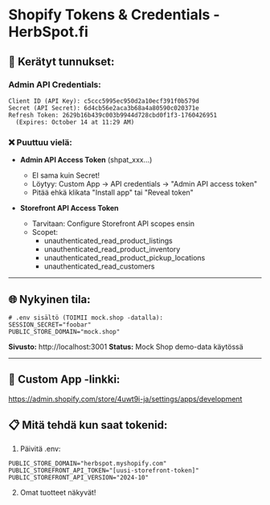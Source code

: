 # Shopify Tokens & Credentials - HerbSpot.fi

## 🔑 Kerätyt tunnukset:

### Admin API Credentials:
```
Client ID (API Key): c5ccc5995ec950d2a10ecf391f0b579d
Secret (API Secret): 6d4cb56e2aca3b68a4a80590c020371e
Refresh Token: 2629b16b439c003b9944d728cbd0f1f3-1760426951
  (Expires: October 14 at 11:29 AM)
```

### ❌ Puuttuu vielä:
- **Admin API Access Token** (shpat_xxx...) 
  - EI sama kuin Secret!
  - Löytyy: Custom App → API credentials → "Admin API access token"
  - Pitää ehkä klikata "Install app" tai "Reveal token"

- **Storefront API Access Token**
  - Tarvitaan: Configure Storefront API scopes ensin
  - Scopet: 
    - unauthenticated_read_product_listings
    - unauthenticated_read_product_inventory
    - unauthenticated_read_product_pickup_locations
    - unauthenticated_read_customers

---

## 🌐 Nykyinen tila:

```env
# .env sisältö (TOIMII mock.shop -datalla):
SESSION_SECRET="foobar"
PUBLIC_STORE_DOMAIN="mock.shop"
```

**Sivusto:** http://localhost:3001
**Status:** Mock Shop demo-data käytössä

---

## 📍 Custom App -linkki:
https://admin.shopify.com/store/4uwt9i-ja/settings/apps/development

## 📋 Mitä tehdä kun saat tokenid:

1. Päivitä .env:
```env
PUBLIC_STORE_DOMAIN="herbspot.myshopify.com"
PUBLIC_STOREFRONT_API_TOKEN="[uusi-storefront-token]"
PUBLIC_STOREFRONT_API_VERSION="2024-10"
```

2. Omat tuotteet näkyvät!
